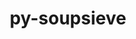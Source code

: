 ---
title: "py-soupsieve"
layout: cache
categories: [package, v0.20.1]
meta: {"versions": ["2.3.2.post1"], "compilers": ["gcc@=11.1.0", "gcc@=11.3.0"], "oss": ["ubuntu20.04", "ubuntu22.04"], "platforms": ["linux"], "targets": ["ppc64le", "x86_64_v3"], "stacks": ["data-vis-sdk", "e4s", "e4s-power", "ml-linux-x86_64-cpu", "ml-linux-x86_64-cuda", "root"], "num_specs": 11, "num_specs_by_stack": {"e4s-power": 3, "root": 11, "data-vis-sdk": 4, "e4s": 3, "ml-linux-x86_64-cuda": 1, "ml-linux-x86_64-cpu": 1}}
spec_details: [{"hash": "tg6assiyvpsxxrbl37gnn3kjzobnm3dn", "compiler": "gcc@=11.1.0", "versions": ["2.3.2.post1"], "os": "ubuntu20.04", "platform": "linux", "target": "ppc64le", "variants": ["build_system=python_pip"], "stacks": ["e4s-power", "root"], "size": "-", "tarball": "https://binaries.spack.io/v0.20.1/build_cache/linux-ubuntu20.04-ppc64le/gcc-11.1.0/py-soupsieve-2.3.2.post1/linux-ubuntu20.04-ppc64le-gcc-11.1.0-py-soupsieve-2.3.2.post1-tg6assiyvpsxxrbl37gnn3kjzobnm3dn.spack"}, {"hash": "rjqeva5bsqoqf2zq357dcyz6srxv4t2t", "compiler": "gcc@=11.1.0", "versions": ["2.3.2.post1"], "os": "ubuntu20.04", "platform": "linux", "target": "ppc64le", "variants": ["build_system=python_pip"], "stacks": ["e4s-power", "root"], "size": "-", "tarball": "https://binaries.spack.io/v0.20.1/build_cache/linux-ubuntu20.04-ppc64le/gcc-11.1.0/py-soupsieve-2.3.2.post1/linux-ubuntu20.04-ppc64le-gcc-11.1.0-py-soupsieve-2.3.2.post1-rjqeva5bsqoqf2zq357dcyz6srxv4t2t.spack"}, {"hash": "tpw6malb3wpxlx5ftbnlks2kg277pr3p", "compiler": "gcc@=11.1.0", "versions": ["2.3.2.post1"], "os": "ubuntu20.04", "platform": "linux", "target": "ppc64le", "variants": ["build_system=python_pip"], "stacks": ["e4s-power", "root"], "size": "-", "tarball": "https://binaries.spack.io/v0.20.1/build_cache/linux-ubuntu20.04-ppc64le/gcc-11.1.0/py-soupsieve-2.3.2.post1/linux-ubuntu20.04-ppc64le-gcc-11.1.0-py-soupsieve-2.3.2.post1-tpw6malb3wpxlx5ftbnlks2kg277pr3p.spack"}, {"hash": "ogzi4ayozcfq7wyaktfbakph3qku6xhe", "compiler": "gcc@=11.1.0", "versions": ["2.3.2.post1"], "os": "ubuntu20.04", "platform": "linux", "target": "x86_64_v3", "variants": ["build_system=python_pip"], "stacks": ["data-vis-sdk", "root"], "size": "-", "tarball": "https://binaries.spack.io/v0.20.1/build_cache/linux-ubuntu20.04-x86_64_v3/gcc-11.1.0/py-soupsieve-2.3.2.post1/linux-ubuntu20.04-x86_64_v3-gcc-11.1.0-py-soupsieve-2.3.2.post1-ogzi4ayozcfq7wyaktfbakph3qku6xhe.spack"}, {"hash": "tcjj7lw7dqp7zqrz3bfcwawbza25stlv", "compiler": "gcc@=11.1.0", "versions": ["2.3.2.post1"], "os": "ubuntu20.04", "platform": "linux", "target": "x86_64_v3", "variants": ["build_system=python_pip"], "stacks": ["data-vis-sdk", "root"], "size": "-", "tarball": "https://binaries.spack.io/v0.20.1/build_cache/linux-ubuntu20.04-x86_64_v3/gcc-11.1.0/py-soupsieve-2.3.2.post1/linux-ubuntu20.04-x86_64_v3-gcc-11.1.0-py-soupsieve-2.3.2.post1-tcjj7lw7dqp7zqrz3bfcwawbza25stlv.spack"}, {"hash": "54kqfgb2esilsfexz56iduxe3uj3e7ty", "compiler": "gcc@=11.1.0", "versions": ["2.3.2.post1"], "os": "ubuntu20.04", "platform": "linux", "target": "x86_64_v3", "variants": ["build_system=python_pip"], "stacks": ["root", "e4s"], "size": "-", "tarball": "https://binaries.spack.io/v0.20.1/build_cache/linux-ubuntu20.04-x86_64_v3/gcc-11.1.0/py-soupsieve-2.3.2.post1/linux-ubuntu20.04-x86_64_v3-gcc-11.1.0-py-soupsieve-2.3.2.post1-54kqfgb2esilsfexz56iduxe3uj3e7ty.spack"}, {"hash": "rxnm72yfps6wugjaexrxkiaveakgdyx3", "compiler": "gcc@=11.1.0", "versions": ["2.3.2.post1"], "os": "ubuntu20.04", "platform": "linux", "target": "x86_64_v3", "variants": ["build_system=python_pip"], "stacks": ["data-vis-sdk", "root"], "size": "-", "tarball": "https://binaries.spack.io/v0.20.1/build_cache/linux-ubuntu20.04-x86_64_v3/gcc-11.1.0/py-soupsieve-2.3.2.post1/linux-ubuntu20.04-x86_64_v3-gcc-11.1.0-py-soupsieve-2.3.2.post1-rxnm72yfps6wugjaexrxkiaveakgdyx3.spack"}, {"hash": "urd2nj2uzyenkzswhqfzsept7scgdcy2", "compiler": "gcc@=11.1.0", "versions": ["2.3.2.post1"], "os": "ubuntu20.04", "platform": "linux", "target": "x86_64_v3", "variants": ["build_system=python_pip"], "stacks": ["data-vis-sdk", "root"], "size": "-", "tarball": "https://binaries.spack.io/v0.20.1/build_cache/linux-ubuntu20.04-x86_64_v3/gcc-11.1.0/py-soupsieve-2.3.2.post1/linux-ubuntu20.04-x86_64_v3-gcc-11.1.0-py-soupsieve-2.3.2.post1-urd2nj2uzyenkzswhqfzsept7scgdcy2.spack"}, {"hash": "gfehtxguqcprq6uyk57tmkulhgfvuzcq", "compiler": "gcc@=11.1.0", "versions": ["2.3.2.post1"], "os": "ubuntu20.04", "platform": "linux", "target": "x86_64_v3", "variants": ["build_system=python_pip"], "stacks": ["root", "e4s"], "size": "-", "tarball": "https://binaries.spack.io/v0.20.1/build_cache/linux-ubuntu20.04-x86_64_v3/gcc-11.1.0/py-soupsieve-2.3.2.post1/linux-ubuntu20.04-x86_64_v3-gcc-11.1.0-py-soupsieve-2.3.2.post1-gfehtxguqcprq6uyk57tmkulhgfvuzcq.spack"}, {"hash": "z3n6d5f6w6kioif5hxwy36dgkegjnt3c", "compiler": "gcc@=11.1.0", "versions": ["2.3.2.post1"], "os": "ubuntu20.04", "platform": "linux", "target": "x86_64_v3", "variants": ["build_system=python_pip"], "stacks": ["root", "e4s"], "size": "-", "tarball": "https://binaries.spack.io/v0.20.1/build_cache/linux-ubuntu20.04-x86_64_v3/gcc-11.1.0/py-soupsieve-2.3.2.post1/linux-ubuntu20.04-x86_64_v3-gcc-11.1.0-py-soupsieve-2.3.2.post1-z3n6d5f6w6kioif5hxwy36dgkegjnt3c.spack"}, {"hash": "6n5aqdreqgg32cwshsuhvb2x6qrjsqcj", "compiler": "gcc@=11.3.0", "versions": ["2.3.2.post1"], "os": "ubuntu22.04", "platform": "linux", "target": "x86_64_v3", "variants": ["build_system=python_pip"], "stacks": ["ml-linux-x86_64-cuda", "root", "ml-linux-x86_64-cpu"], "size": "-", "tarball": "https://binaries.spack.io/v0.20.1/build_cache/linux-ubuntu22.04-x86_64_v3/gcc-11.3.0/py-soupsieve-2.3.2.post1/linux-ubuntu22.04-x86_64_v3-gcc-11.3.0-py-soupsieve-2.3.2.post1-6n5aqdreqgg32cwshsuhvb2x6qrjsqcj.spack"}]
---